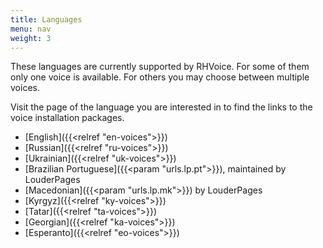 ```yaml
---
title: Languages
menu: nav
weight: 3
---
```


These languages are currently supported by RHVoice. For some of them
only one voice is available. For others you may choose between
multiple voices.

Visit the page of the language you are interested in to find the links
to the voice installation packages.

* [English]({{<relref "en-voices">}})
* [Russian]({{<relref "ru-voices">}})
* [Ukrainian]({{<relref "uk-voices">}})
* [Brazilian Portuguese]({{<param "urls.lp.pt">}}), maintained by LouderPages
* [Macedonian]({{<param "urls.lp.mk">}}) by LouderPages
* [Kyrgyz]({{<relref "ky-voices">}})
* [Tatar]({{<relref "ta-voices">}})
* [Georgian]({{<relref "ka-voices">}})
* [Esperanto]({{<relref "eo-voices">}})
